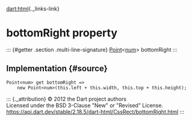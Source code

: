 [dart:html](../../dart-html/dart-html-library){._links-link}

bottomRight property
====================

::: {#getter .section .multi-line-signature}
[Point](../../dart-math/point-class)\<[num](../../dart-core/num-class)\>
bottomRight
:::

Implementation {#source}
--------------

``` {.language-dart data-language="dart"}
Point<num> get bottomRight =>
    new Point<num>(this.left + this.width, this.top + this.height);
```

::: {._attribution}
© 2012 the Dart project authors\
Licensed under the BSD 3-Clause \"New\" or \"Revised\" License.\
<https://api.dart.dev/stable/2.18.5/dart-html/CssRect/bottomRight.html>
:::
